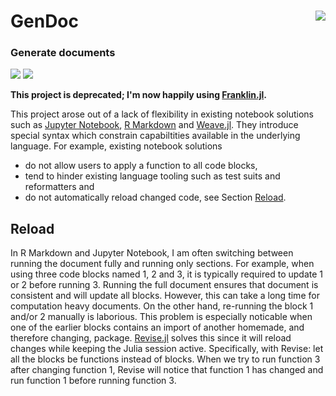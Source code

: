 # GenDoc <img src="https://huijzer.xyz/images/GenDoc-crop.svg" align="right">

<h3>
  Generate documents
</h3>

[![][docs-dev-img]][docs-dev-url] [![][tests-img]][tests-url]

[//]: # (Show a kind of abstract on this page and a bigger introduction in the docs at `index`.)

**This project is deprecated; I'm now happily using [Franklin.jl](https://github.com/tlienart/Franklin.jl).**

This project arose out of a lack of flexibility in existing notebook solutions such as [Jupyter Notebook](https://jupyter.org), [R Markdown](https://rmarkdown.rstudio.com/) and [Weave.jl](https://github.com/JunoLab/Weave.jl).
They introduce special syntax which constrain capabiltities available in the underlying language.
For example, existing notebook solutions

- do not allow users to apply a function to all code blocks,
- tend to hinder existing language tooling such as test suits and reformatters and
- do not automatically reload changed code, see Section [Reload](#reload).

## Reload
In R Markdown and Jupyter Notebook, I am often switching between running the document fully and running only sections.
For example, when using three code blocks named 1, 2 and 3, it is typically required to update 1 or 2 before running 3.
Running the full document ensures that document is consistent and will update all blocks.
However, this can take a long time for computation heavy documents.
On the other hand, re-running the block 1 and/or 2 manually is laborious.
This problem is especially noticable when one of the earlier blocks contains an import of another homemade, and therefore changing, package.
[Revise.jl](https://github.com/timholy/Revise.jl) solves this since it will reload changes while keeping the Julia session active.
Specifically, with Revise: let all the blocks be functions instead of blocks. 
When we try to run function 3 after changing function 1, Revise will notice that function 1 has changed and run function 1 before running function 3.

[docs-dev-img]: https://github.com/rikhuijzer/GenDoc.jl/workflows/docs/badge.svg
[docs-dev-url]: https://rikhuijzer.github.io/GenDoc.jl/dev

[tests-img]: https://github.com/rikhuijzer/GenDoc.jl/workflows/tests/badge.svg
[tests-url]: https://github.com/rikhuijzer/GenDoc.jl/actions

